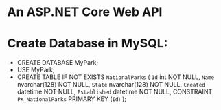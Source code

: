 # An ASP.NET Core Web API

# Create Database in MySQL:

- CREATE DATABASE MyPark;
- USE MyPark;
- CREATE TABLE IF NOT EXISTS `NationalParks`
  (
  `Id` int NOT NULL,
  `Name` nvarchar(128) NOT NULL,
  `State` nvarchar(128) NOT NULL,
  `Created` datetime NOT NULL,
  `Established` datetime NOT NULL,
  CONSTRAINT `PK_NationalParks` PRIMARY KEY (`Id`)
  );
